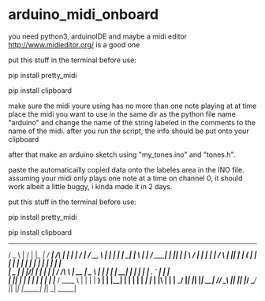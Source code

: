 # arduino_midi_onboard

you need python3, arduinoIDE and maybe a midi editor http://www.midieditor.org/ is a good one

put this stuff in the terminal before use:

pip install pretty_midi

pip install clipboard


make sure the midi youre using has no more than one note playing at at time
place the midi you want to use in the same dir as the python file name "arduino" and change the name of the string labeled in the comments to the name of the midi.
after you run the script, the info should be put onto your clipboard

after that make an arduino sketch using "my_tones.ino" and "tones.h".

paste the automaticailly copied data onto the labeles area in the INO file.
assuming your midi only plays one note at a time on channel 0, it should work albeit a little buggy, i kinda made it in 2 days.


put this stuff in the terminal before use:

pip install pretty_midi

pip install clipboard


                                                                                                                                                             

   ___      __  __   _____    _____              _    _    _____    ____    ______   _______     _____   _   _    _____ 
  / _ \    |  \/  | |_   _|  / ____|     /\     | |  | |  / ____|  / __ \  |  ____| |__   __|   |_   _| | \ | |  / ____|
 | |_| |   | \  / |   | |   | |         /  \    | |__| | | (___   | |  | | | |__       | |        | |   |  \| | | |     
 |  _  |   | |\/| |   | |   | |        / /\ \   |  __  |  \___ \  | |  | | |  __|      | |        | |   | . ` | | |     
 | |_| |   | |  | |  _| |_  | |____   / ____ \  | |  | |  ____) | | |__| | | |         | |       _| |_  | |\  | | |____ 
  \___/    |_|  |_| |_____|  \_____| /_/    \_\ |_|  |_| |_____/   \____/  |_|         |_|      |_____| |_| \_|  \_____|
  
  
  
                                                                                                                       
                                                                                                                        
                                                                                                                        

